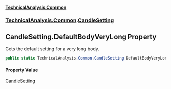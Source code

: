 #### [TechnicalAnalysis.Common](TechnicalAnalysis.Common.md 'TechnicalAnalysis.Common')
### [TechnicalAnalysis.Common](TechnicalAnalysis.Common.md#TechnicalAnalysis.Common 'TechnicalAnalysis.Common').[CandleSetting](CandleSetting.md 'TechnicalAnalysis.Common.CandleSetting')

## CandleSetting.DefaultBodyVeryLong Property

Gets the default setting for a very long body.

```csharp
public static TechnicalAnalysis.Common.CandleSetting DefaultBodyVeryLong { get; }
```

#### Property Value
[CandleSetting](CandleSetting.md 'TechnicalAnalysis.Common.CandleSetting')